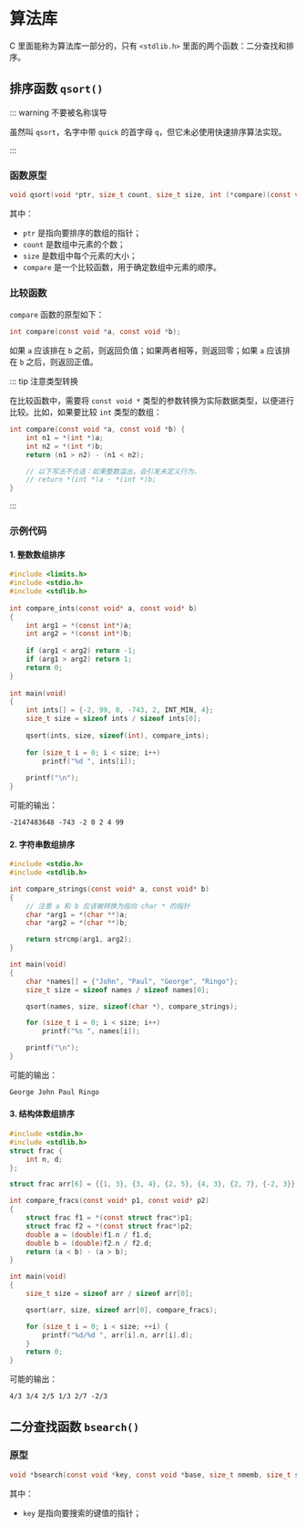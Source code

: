 # 算法库

C 里面能称为算法库一部分的，只有 `<stdlib.h>` 里面的两个函数：二分查找和排序。

## 排序函数 `qsort()`

::: warning 不要被名称误导

虽然叫 `qsort`，名字中带 `quick` 的首字母 `q`，但它未必使用快速排序算法实现。

:::

### 函数原型

```c
void qsort(void *ptr, size_t count, size_t size, int (*compare)(const void *, const void *));
```

其中：

+ `ptr` 是指向要排序的数组的指针；
+ `count` 是数组中元素的个数；
+ `size` 是数组中每个元素的大小；
+ `compare` 是一个比较函数，用于确定数组中元素的顺序。

### 比较函数

`compare` 函数的原型如下：

```c
int compare(const void *a, const void *b);
```

如果 `a` 应该排在 `b` 之前，则返回负值；如果两者相等，则返回零；如果 `a` 应该排在 `b` 之后，则返回正值。

::: tip 注意类型转换

在比较函数中，需要将 `const void *` 类型的参数转换为实际数据类型，以便进行比较。比如，如果要比较 `int` 类型的数组：

```c
int compare(const void *a, const void *b) {
    int n1 = *(int *)a;
    int n2 = *(int *)b;
    return (n1 > n2) - (n1 < n2);

    // 以下写法不合适：如果整数溢出，会引发未定义行为。
    // return *(int *)a - *(int *)b;
}
```

:::

### 示例代码

#### 1. 整数数组排序

```c
#include <limits.h>
#include <stdio.h>
#include <stdlib.h>
 
int compare_ints(const void* a, const void* b)
{
    int arg1 = *(const int*)a;
    int arg2 = *(const int*)b;
 
    if (arg1 < arg2) return -1;
    if (arg1 > arg2) return 1;
    return 0;
}
 
int main(void)
{
    int ints[] = {-2, 99, 0, -743, 2, INT_MIN, 4};
    size_t size = sizeof ints / sizeof ints[0];
 
    qsort(ints, size, sizeof(int), compare_ints);
 
    for (size_t i = 0; i < size; i++)
        printf("%d ", ints[i]);
 
    printf("\n");
}
```

可能的输出：

```txt
-2147483648 -743 -2 0 2 4 99
```

#### 2. 字符串数组排序

```c
#include <stdio.h>
#include <stdlib.h>

int compare_strings(const void* a, const void* b)
{
    // 注意 a 和 b 应该被转换为指向 char * 的指针
    char *arg1 = *(char **)a;
    char *arg2 = *(char **)b;

    return strcmp(arg1, arg2);
}

int main(void)
{
    char *names[] = {"John", "Paul", "George", "Ringo"};
    size_t size = sizeof names / sizeof names[0];

    qsort(names, size, sizeof(char *), compare_strings);

    for (size_t i = 0; i < size; i++)
        printf("%s ", names[i]);

    printf("\n");
}
```

可能的输出：

```txt
George John Paul Ringo
```

#### 3. 结构体数组排序

```c
#include <stdio.h>
#include <stdlib.h>
struct frac {
    int n, d;
};

struct frac arr[6] = {{1, 3}, {3, 4}, {2, 5}, {4, 3}, {2, 7}, {-2, 3}};

int compare_fracs(const void* p1, const void* p2)
{
    struct frac f1 = *(const struct frac*)p1;
    struct frac f2 = *(const struct frac*)p2;
    double a = (double)f1.n / f1.d;
    double b = (double)f2.n / f2.d;
    return (a < b) - (a > b);
}

int main(void)
{
    size_t size = sizeof arr / sizeof arr[0];

    qsort(arr, size, sizeof arr[0], compare_fracs);

    for (size_t i = 0; i < size; ++i) {
        printf("%d/%d ", arr[i].n, arr[i].d);
    }
    return 0;
}
```

可能的输出：

```txt
4/3 3/4 2/5 1/3 2/7 -2/3
```

## 二分查找函数 `bsearch()`

### 原型

```c
void *bsearch(const void *key, const void *base, size_t nmemb, size_t size, int (*compare)(const void *, const void *));
```

其中：

+ `key` 是指向要搜索的键值的指针；
